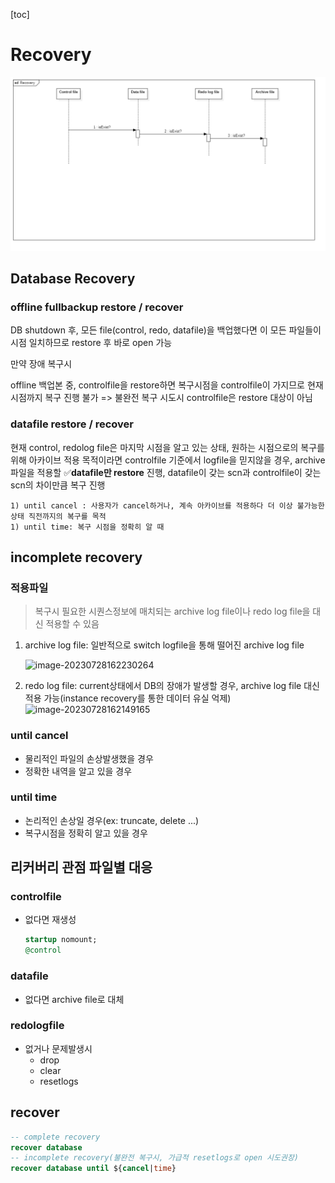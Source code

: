 [toc]

# Recovery

<img src="./assets/Recovery.png" alt="Recovery" style="zoom:50%;" />

## Database Recovery

### offline fullbackup restore / recover

DB shutdown 후, 모든 file(control, redo, datafile)을 백업했다면
이 모든 파일들이 시점 일치하므로 restore 후 바로 open 가능

만약 장애 복구시

offline 백업본 중, controlfile을 restore하면 복구시점을 controlfile이 가지므로 현재 시점까지 복구 진행 불가
=> 불완전 복구 시도시 controlfile은 restore 대상이 아님

### datafile restore / recover

현재 control, redolog file은 마지막 시점을 알고 있는 상태, 
원하는 시점으로의 복구를 위해 아카이브 적용 목적이라면 controlfile 기준에서 logfile을 믿지않을 경우, archive파일을 적용할
✅**datafile만 restore** 진행,
	datafile이 갖는 scn과 controlfile이 갖는 scn의 차이만큼 복구 진행

	1) until cancel : 사용자가 cancel하거나, 계속 아카이브를 적용하다 더 이상 불가능한 상태 직전까지의 복구를 목적
	1) until time: 복구 시점을 정확히 알 때

## incomplete recovery

### 적용파일

> 복구시 필요한 시퀀스정보에 매치되는 archive log file이나 redo log file을 대신 적용할 수 있음

1. archive log file: 일반적으로 switch logfile을 통해 떨어진 archive log file

   ![image-20230728162230264](C:\Users\ITWILL\AppData\Roaming\Typora\typora-user-images\image-20230728162230264.png)

2. redo log file: current상태에서 DB의 장애가 발생할 경우, archive log file 대신 적용 가능(instance recovery를 통한 데이터 유실 억제)
   ![image-20230728162149165](C:\Users\ITWILL\AppData\Roaming\Typora\typora-user-images\image-20230728162149165.png)

### until cancel

- 물리적인 파일의 손상발생했을 경우
- 정확한 내역을 알고 있을 경우

### until time

- 논리적인 손상일 경우(ex: truncate, delete ...)
- 복구시점을 정확히 알고 있을 경우

## 리커버리 관점 파일별 대응

### controlfile

- 없다면 재생성
  ```sql
  startup nomount;
  @control
  ```

  

### datafile

- 없다면 archive file로 대체

### redologfile

- 없거나 문제발생시
  - drop
  - clear
  - resetlogs

## recover

```sql
-- complete recovery
recover database
-- incomplete recovery(불완전 복구시, 가급적 resetlogs로 open 시도권장)
recover database until ${cancel|time}
```

